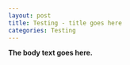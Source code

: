 ```yaml
---
layout: post
title: Testing - title goes here
categories: Testing
---
```

**The body text goes here.**